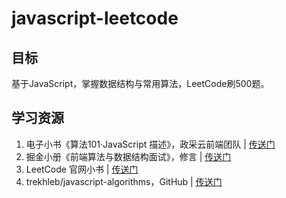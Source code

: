 # javascript-leetcode

## 目标

基于JavaScript，掌握数据结构与常用算法，LeetCode刷500题。

## 学习资源

1. 电子小书《算法101·JavaScript 描述》，政采云前端团队 | [传送门](https://101.zoo.team/)
2. 掘金小册《前端算法与数据结构面试》，修言 | [传送门](https://juejin.im/book/6844733800300150797)
3. LeetCode 官网小书 | [传送门](https://leetcode-cn.com/leetbook/)
4. trekhleb/javascript-algorithms，GitHub | [传送门](https://github.com/trekhleb/javascript-algorithms/blob/master/README.zh-CN.md)